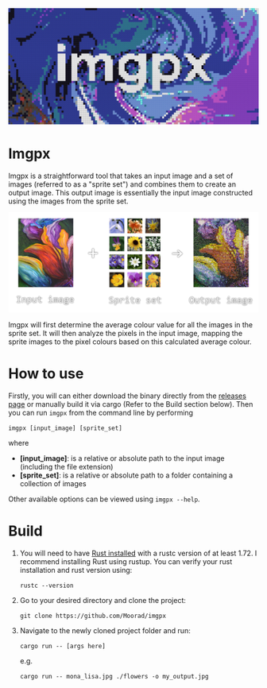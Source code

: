 <img src="./resources/other/imgpx-banner.png"/>

# Imgpx

Imgpx is a straightforward tool that takes an input image and a set of images (referred to as a "sprite set") and combines them to create an output image. This output image is essentially the input image constructed using the images from the sprite set.

<img src="./resources/other/imgpx-process.png"/>

Imgpx will first determine the average colour value for all the images in the sprite set. It will then analyze the pixels in the input image, mapping the sprite images to the pixel colours based on this calculated average colour.

# How to use
Firstly, you will can either download the binary directly from the [releases page](https://github.com/Moorad/imgpx/releases) or manually build it via cargo (Refer to the Build section below).
Then you can run `imgpx` from the command line by performing
```
imgpx [input_image] [sprite_set]
```
where
- **[input_image]**: is a relative or absolute path to the input image (including the file extension)
- **[sprite_set]**: is a relative or absolute path to a folder containing a collection of images

Other available options can be viewed using `imgpx --help`.

# Build
1. You will need to have [Rust installed](https://www.rust-lang.org/tools/install) with a rustc version of at least 1.72. I recommend installing Rust using rustup. You can verify your rust installation and rust version using:
	```
	rustc --version
	```

2. Go to your desired directory and clone the project:
	```
	git clone https://github.com/Moorad/imgpx
	```

3. Navigate to the newly cloned project folder and run:
	```
	cargo run -- [args here]
	```
	e.g.
	```
	cargo run -- mona_lisa.jpg ./flowers -o my_output.jpg
	```